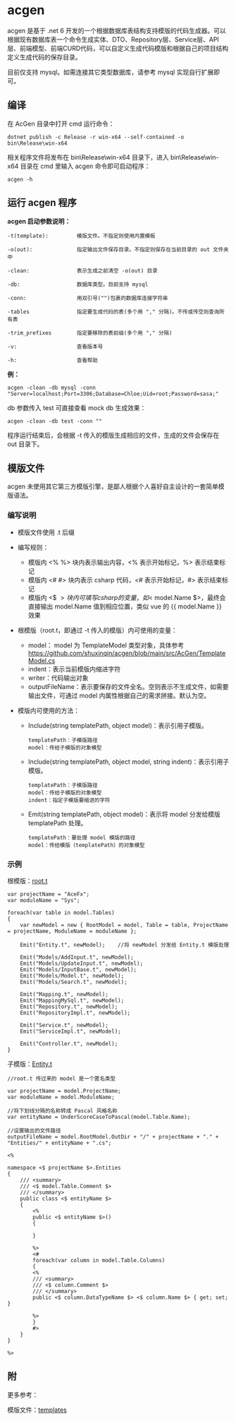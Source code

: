 # acgen
acgen 是基于 .net 6 开发的一个根据数据库表结构支持模版的代码生成器。可以根据现有数据库表一个命令生成实体、DTO、Repository层、Service层、API层、前端模型、前端CURD代码，可以自定义生成代码模版和根据自己的项目结构定义生成代码的保存目录。

目前仅支持 mysql。如需连接其它类型数据库，请参考 mysql 实现自行扩展即可。

## 编译
在 AcGen 目录中打开 cmd 运行命令：
```
dotnet publish -c Release -r win-x64 --self-contained -o bin\Release\win-x64
```
相关程序文件将发布在 bin\Release\win-x64 目录下，进入 bin\Release\win-x64 目录在 cmd 里输入 acgen 命令即可启动程序：
```
acgen -h
```
## 运行 acgen 程序
**acgen 启动参数说明：**
```
-t(template):         模版文件。不指定则使用内置模板

-o(out):              指定输出文件保存目录。不指定则保存在当前目录的 out 文件夹中

-clean:               表示生成之前清空 -o(out) 目录

-db:                  数据库类型。目前支持 mysql

-conn:                用双引号("")包裹的数据库连接字符串

-tables               指定要生成代码的表(多个用 "," 分隔)。不传或传空则查询所有表

-trim_prefixes        指定要移除的表前缀(多个用 "," 分隔)

-v:                   查看版本号

-h:                   查看帮助
```
**例：**

```
acgen -clean -db mysql -conn "Server=localhost;Port=3306;Database=Chloe;Uid=root;Password=sasa;"
```

db 参数传入 test 可直接查看 mock db 生成效果：
```
acgen -clean -db test -conn ""
```

程序运行结束后，会根据 -t 传入的模版生成相应的文件，生成的文件会保存在 out 目录下。

## 模版文件
acgen 未使用其它第三方模版引擎，是鄙人根据个人喜好自主设计的一套简单模版语法。
### 编写说明
* 模版文件使用 .t 后缀

* 编写规则：
    * 模版内 <% %> 块内表示输出内容，<% 表示开始标记，%> 表示结束标记
    * 模版内 <# #> 块内表示 csharp 代码，<# 表示开始标记，#> 表示结束标记
    * 模版内 <$ $> 块内可填写 csharp 的变量，如 <$ model.Name $>，最终会直接输出 model.Name 值到相应位置，类似 vue 的 {{ model.Name }} 效果

* 根模版（root.t，即通过 -t 传入的模版）内可使用的变量：
    * model： model 为 TemplateModel 类型对象，具体参考 https://github.com/shuxinqin/acgen/blob/main/src/AcGen/TemplateModel.cs
    * indent：表示当前模版内缩进字符
    * writer：代码输出对象
    * outputFileName：表示要保存的文件全名。空则表示不生成文件，如需要输出文件，可通过 model 内属性根据自己的需求拼接。默认为空。

* 模版内可使用的方法：

    * Include(string templatePath, object model)：表示引用子模版。

          templatePath：子模版路径
          model：传给子模版的对象模型
      
    * Include(string templatePath, object model, string indent)：表示引用子模版。
      
          templatePath：子模版路径
          model：传给子模版的对象模型
          indent：指定子模版要缩进的字符
      
    * Emit(string templatePath, object model)：表示将 model 分发给模版 templatePath 处理。
      
          templatePath：要处理 model 模版的路径 
          model：传给模版（templatePath）的对象模型


### 示例
根模版：[root.t](./src/AcGen/templates/root.t)
```
var projectName = "AceFx";
var moduleName = "Sys";

foreach(var table in model.Tables)
{
    var newModel = new { RootModel = model, Table = table, ProjectName = projectName, ModuleName = moduleName };
    
    Emit("Entity.t", newModel);    //将 newModel 分发给 Entity.t 模版处理

    Emit("Models/AddInput.t", newModel);
    Emit("Models/UpdateInput.t", newModel);
    Emit("Models/InputBase.t", newModel);
    Emit("Models/Model.t", newModel);
    Emit("Models/Search.t", newModel);

    Emit("Mapping.t", newModel);
    Emit("MappingMySql.t", newModel);
    Emit("Repository.t", newModel);
    Emit("RepositoryImpl.t", newModel);

    Emit("Service.t", newModel);
    Emit("ServiceImpl.t", newModel);

    Emit("Controller.t", newModel);
}
```

子模版：[Entity.t](./src/AcGen/templates/Entity.t)
```
//root.t 传过来的 model 是一个匿名类型

var projectName = model.ProjectName;
var moduleName = model.ModuleName;

//将下划线分隔的名称转成 Pascal 风格名称
var entityName = UnderScoreCaseToPascal(model.Table.Name);

//设置输出的文件路径
outputFileName = model.RootModel.OutDir + "/" + projectName + "." + "Entities/" + entityName + ".cs";

<%

namespace <$ projectName $>.Entities
{
    /// <summary>
    /// <$ model.Table.Comment $>
    /// </summary>
    public class <$ entityName $>
    {
        <%
        public <$ entityName $>()
        {

        }

        %>
        <#
        foreach(var column in model.Table.Columns)
        {
        <%
        /// <summary>
        /// <$ column.Comment $>
        /// </summary>
        public <$ column.DataTypeName $> <$ column.Name $> { get; set; }

        %>
        }
        #>
    }
}

%>
```
## 附
更多参考：

模版文件：[templates](./src/AcGen/templates)
